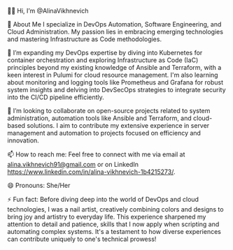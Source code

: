 👋👋 Hi, I’m @AlinaVikhnevich

👀 About Me
I specialize in DevOps Automation, Software Engineering, and Cloud Administration. My passion lies in embracing emerging technologies and mastering Infrastructure as Code methodologies.

🌱 I’m expanding my DevOps expertise by diving into Kubernetes for container orchestration and exploring Infrastructure as Code (IaC) principles beyond my existing knowledge of Ansible and Terraform, with a keen interest in Pulumi for cloud resource management. I'm also learning about monitoring and logging tools like Prometheus and Grafana for robust system insights and delving into DevSecOps strategies to integrate security into the CI/CD pipeline efficiently.

💞️ I’m looking to collaborate on open-source projects related to system administration, automation tools like Ansible and Terraform, and cloud-based solutions. I aim to contribute my extensive experience in server management and automation to projects focused on efficiency and innovation.

📫 How to reach me: Feel free to connect with me via email at alina.vikhnevich91@gmail.com or on LinkedIn https://www.linkedin.com/in/alina-vikhnevich-1b4215273/.

😄 Pronouns: She/Her

⚡ Fun fact: Before diving deep into the world of DevOps and cloud technologies, I was a nail artist, creatively combining colors and designs to bring joy and artistry to everyday life. This experience sharpened my attention to detail and patience, skills that I now apply when scripting and automating complex systems. It's a testament to how diverse experiences can contribute uniquely to one's technical prowess!
